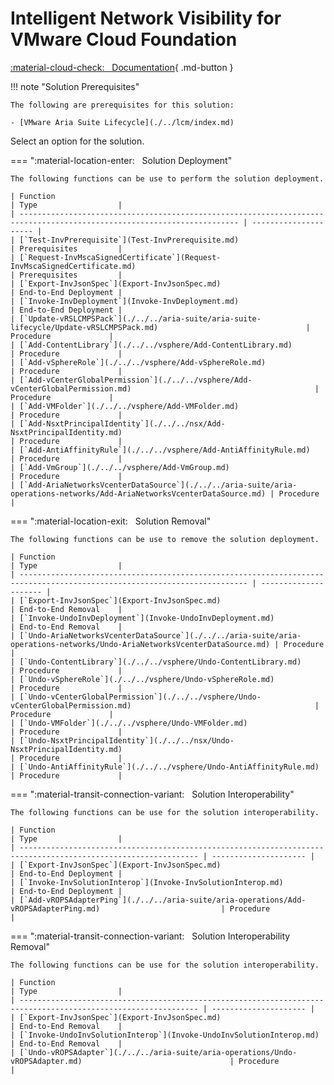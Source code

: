 # Intelligent Network Visibility for VMware Cloud Foundation

[:material-cloud-check: &nbsp; Documentation][solution]{ .md-button }

!!! note "Solution Prerequisites"

    The following are prerequisites for this solution:

    - [VMware Aria Suite Lifecycle](./../lcm/index.md)

Select an option for the solution.

=== ":material-location-enter: &nbsp; Solution Deployment"

    The following functions can be use to perform the solution deployment.

    | Function                                                                                                                | Type                  |
    | ----------------------------------------------------------------------------------------------------------------------- | --------------------- |
    | [`Test-InvPrerequisite`](Test-InvPrerequisite.md)                                                                       | Prerequisites         |
    | [`Request-InvMscaSignedCertificate`](Request-InvMscaSignedCertificate.md)                                               | Prerequisites         |
    | [`Export-InvJsonSpec`](Export-InvJsonSpec.md)                                                                           | End-to-End Deployment |
    | [`Invoke-InvDeployment`](Invoke-InvDeployment.md)                                                                       | End-to-End Deployment |
    | [`Update-vRSLCMPSPack`](./../../aria-suite/aria-suite-lifecycle/Update-vRSLCMPSPack.md)                                 | Procedure             |
    | [`Add-ContentLibrary`](./../../vsphere/Add-ContentLibrary.md)                                                           | Procedure             |
    | [`Add-vSphereRole`](./../../vsphere/Add-vSphereRole.md)                                                                 | Procedure             |
    | [`Add-vCenterGlobalPermission`](./../../vsphere/Add-vCenterGlobalPermission.md)                                         | Procedure             |
    | [`Add-VMFolder`](./../../vsphere/Add-VMFolder.md)                                                                       | Procedure             |
    | [`Add-NsxtPrincipalIdentity`](./../../nsx/Add-NsxtPrincipalIdentity.md)                                                 | Procedure             |
    | [`Add-AntiAffinityRule`](./../../vsphere/Add-AntiAffinityRule.md)                                                       | Procedure             |
    | [`Add-VmGroup`](./../../vsphere/Add-VmGroup.md)                                                                         | Procedure             |
    | [`Add-AriaNetworksVcenterDataSource`](./../../aria-suite/aria-operations-networks/Add-AriaNetworksVcenterDataSource.md) | Procedure             |

=== ":material-location-exit: &nbsp; Solution Removal"

    The following functions can be use to remove the solution deployment.

    | Function                                                                                                                  | Type                  |
    | ------------------------------------------------------------------------------------------------------------------------- | --------------------- |
    | [`Export-InvJsonSpec`](Export-InvJsonSpec.md)                                                                             | End-to-End Removal    |
    | [`Invoke-UndoInvDeployment`](Invoke-UndoInvDeployment.md)                                                                 | End-to-End Removal    |
    | [`Undo-AriaNetworksVcenterDataSource`](./../../aria-suite/aria-operations-networks/Undo-AriaNetworksVcenterDataSource.md) | Procedure             |
    | [`Undo-ContentLibrary`](./../../vsphere/Undo-ContentLibrary.md)                                                           | Procedure             |
    | [`Undo-vSphereRole`](./../../vsphere/Undo-vSphereRole.md)                                                                 | Procedure             |
    | [`Undo-vCenterGlobalPermission`](./../../vsphere/Undo-vCenterGlobalPermission.md)                                         | Procedure             |
    | [`Undo-VMFolder`](./../../vsphere/Undo-VMFolder.md)                                                                       | Procedure             |
    | [`Undo-NsxtPrincipalIdentity`](./../../nsx/Undo-NsxtPrincipalIdentity.md)                                                 | Procedure             |
    | [`Undo-AntiAffinityRule`](./../../vsphere/Undo-AntiAffinityRule.md)                                                       | Procedure             |

=== ":material-transit-connection-variant: &nbsp; Solution Interoperability"

    The following functions can be use for the solution interoperability.

    | Function                                                                                                       | Type                  |
    | -------------------------------------------------------------------------------------------------------------- | --------------------- |
    | [`Export-InvJsonSpec`](Export-InvJsonSpec.md)                                                                  | End-to-End Deployment |
    | [`Invoke-InvSolutionInterop`](Invoke-InvSolutionInterop.md)                                                    | End-to-End Deployment |
    | [`Add-vROPSAdapterPing`](./../../aria-suite/aria-operations/Add-vROPSAdapterPing.md)                           | Procedure             |

=== ":material-transit-connection-variant: &nbsp; Solution Interoperability Removal"

    The following functions can be use for the solution interoperability.

    | Function                                                                                                       | Type                  |
    | -------------------------------------------------------------------------------------------------------------- | --------------------- |
    | [`Export-InvJsonSpec`](Export-InvJsonSpec.md)                                                                  | End-to-End Removal    |
    | [`Invoke-UndoInvSolutionInterop`](Invoke-UndoInvSolutionInterop.md)                                            | End-to-End Removal    |
    | [`Undo-vROPSAdapter`](./../../aria-suite/aria-operations/Undo-vROPSAdapter.md)                                 | Procedure             |

[solution]: https://docs.vmware.com/en/VMware-Cloud-Foundation/services/vcf-intelligent-network-visibility-v1/GUID-8E4C43CD-AFB2-48A6-B6F3-86BFBFE46C23.html
